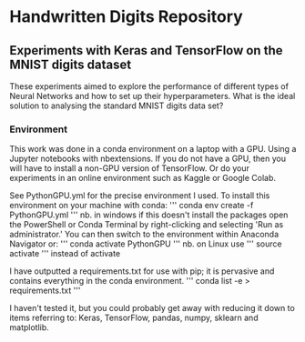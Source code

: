 # Handwritten Digits Repository
## Experiments with Keras and TensorFlow on the MNIST digits dataset
These experiments aimed to explore the performance of different types of Neural Networks and how to set up their hyperparameters. What is the ideal solution to analysing the standard MNIST digits data set?

### Environment
This work was done in a conda environment on a laptop with a GPU. Using a Jupyter notebooks with nbextensions. If you do not have a GPU, then you will have to install a non-GPU version of TensorFlow.  Or do your experiments in an online environment such as Kaggle or Google Colab.

See PythonGPU.yml for the precise environment I used.
To install this environment on your machine with conda:
'''
conda env create -f PythonGPU.yml
'''
nb. in windows if this doesn't install the packages open the PowerShell or Conda Terminal by right-clicking and selecting 'Run as administrator.'
You can then switch to the environment within Anaconda Navigator or:
'''
conda activate PythonGPU
'''
nb. on Linux use ''' source activate  ''' instead of activate  

I have outputted a requirements.txt for use with pip; it is pervasive and contains everything in the conda environment. 
''' conda list -e > requirements.txt '''  

I haven't tested it, but you could probably get away with reducing it down to items referring to: 
Keras, TensorFlow, pandas, numpy, sklearn and matplotlib. 
